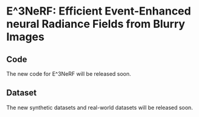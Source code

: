 # E^3NeRF: Efficient Event-Enhanced neural Radiance Fields from Blurry Images
## Code
The new code for E^3NeRF will be released soon.
## Dataset
The new synthetic datasets and real-world datasets will be released soon.
